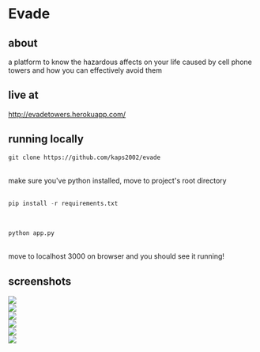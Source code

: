 # Evade

## about
a platform to know the hazardous affects on your life caused by cell phone towers and how you can effectively avoid them

## live at
http://evadetowers.herokuapp.com/

## running locally
```
git clone https://github.com/kaps2002/evade
``` 
<br>
make sure you've python installed, move to project's root directory
<br>
<br>

```python
pip install -r requirements.txt
```
<br>

```python
python app.py
```

<br>
move to localhost 3000 on browser and you should see it running!


## screenshots 
<img src="https://media.discordapp.net/attachments/798212050496126976/927607491032924210/unknown.png"/> <br>
<img src="https://media.discordapp.net/attachments/798212050496126976/927607532590092319/unknown.png"/> <br>
<img src="https://media.discordapp.net/attachments/798212050496126976/927607575057416212/unknown.png"/> <br>
<img src="https://media.discordapp.net/attachments/798212050496126976/927607643005141113/unknown.png"/> <br>
<img src="https://media.discordapp.net/attachments/798212050496126976/927607711443591198/unknown.png"/> <br>
<img src="https://media.discordapp.net/attachments/798212050496126976/927607762941280256/unknown.png"/>



